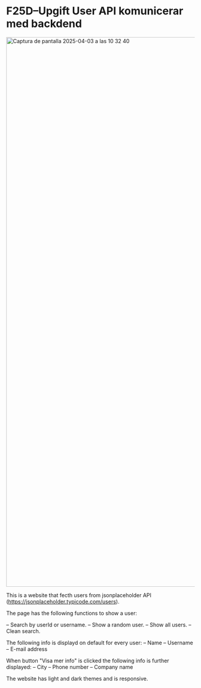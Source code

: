 # F25D–Upgift User API komunicerar med backdend #

<img width="1470" alt="Captura de pantalla 2025-04-03 a las 10 32 40" src="https://github.com/user-attachments/assets/864799bd-129b-4ec9-82f7-31e618cddb3b" />


This is a website that fecth users from jsonplaceholder API (https://jsonplaceholder.typicode.com/users).

The page has the following functions to show a user:

– Search by userId or username.
– Show a random user.
– Show all users.
– Clean search.

The following info is displayd on default for every user:
– Name
– Username
– E-mail address

When button "Visa mer info" is clicked the following info is further displayed:
– City
– Phone number
– Company name

The website has light and dark themes and is responsive.
